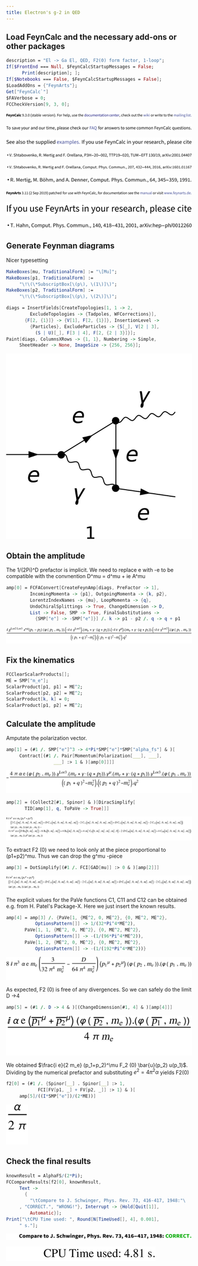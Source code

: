```yaml
---
title: Electron's g-2 in QED
---
```



## Load FeynCalc and the necessary add-ons or other packages

```mathematica
description = "El -> Ga El, QED, F2(0) form factor, 1-loop"; 
If[$FrontEnd === Null, $FeynCalcStartupMessages = False; 
      Print[description]; ]; 
If[$Notebooks === False, $FeynCalcStartupMessages = False]; 
$LoadAddOns = {"FeynArts"}; 
Get["FeynCalc`"]
$FAVerbose = 0; 
FCCheckVersion[9, 3, 0]; 
```

![0qnnh03rto7wq](img/0qnnh03rto7wq.svg)

![02tqcun616cas](img/02tqcun616cas.svg)

![0j973yme4iv1e](img/0j973yme4iv1e.svg)

![1gj07ff4c9vo9](img/1gj07ff4c9vo9.svg)

![0yl3w9146i37j](img/0yl3w9146i37j.svg)

![173evn30flup4](img/173evn30flup4.svg)

![1qo4z5not0lhy](img/1qo4z5not0lhy.svg)

![0liutpchexhmt](img/0liutpchexhmt.svg)

![145baygm4jppw](img/145baygm4jppw.svg)

## Generate Feynman diagrams

Nicer typesetting

```mathematica
MakeBoxes[mu, TraditionalForm] := "\[Mu]"; 
MakeBoxes[p1, TraditionalForm] := 
     "\!\(\*SubscriptBox[\(p\), \(1\)]\)"; 
MakeBoxes[p2, TraditionalForm] := 
     "\!\(\*SubscriptBox[\(p\), \(2\)]\)"; 
```

```mathematica
diags = InsertFields[CreateTopologies[1, 1 -> 2, 
         ExcludeTopologies -> {Tadpoles, WFCorrections}], 
       {F[2, {1}]} -> {V[1], F[2, {1}]}, InsertionLevel -> 
         {Particles}, ExcludeParticles -> {S[_], V[2 | 3], 
           (S | U)[_], F[3 | 4], F[2, {2 | 3}]}]; 
Paint[diags, ColumnsXRows -> {1, 1}, Numbering -> Simple, 
     SheetHeader -> None, ImageSize -> {256, 256}]; 
```

![04h1g9ef17ysa](img/04h1g9ef17ysa.svg)

## Obtain the amplitude

The 1/(2Pi)^D prefactor is implicit. We need to replace e with -e to be compatible
with the convnention D^mu = d^mu + ie A^mu

```mathematica
amp[0] = FCFAConvert[CreateFeynAmp[diags, PreFactor -> 1], 
         IncomingMomenta -> {p1}, OutgoingMomenta -> {k, p2}, 
         LorentzIndexNames -> {mu}, LoopMomenta -> {q}, 
         UndoChiralSplittings -> True, ChangeDimension -> D, 
         List -> False, SMP -> True, FinalSubstitutions -> 
           {SMP["e"] -> -SMP["e"]}] /. k -> p1 - p2 /. q -> q + p1
```

![1xtmgipdb4lha](img/1xtmgipdb4lha.svg)

## Fix the kinematics

```mathematica
FCClearScalarProducts[]; 
ME = SMP["m_e"]; 
ScalarProduct[p1, p1] = ME^2; 
ScalarProduct[p2, p2] = ME^2; 
ScalarProduct[k, k] = 0; 
ScalarProduct[p1, p2] = ME^2; 
```

## Calculate the amplitude

Amputate the polarization vector.

```mathematica
amp[1] = (#1 /. SMP["e"]^3 -> 4*Pi*SMP["e"]*SMP["alpha_fs"] & )[
     Contract[(#1 /. Pair[Momentum[Polarization[___], ___], 
                  ___] :> 1 & )[amp[0]]]]
```

![1veymtkz0l33c](img/1veymtkz0l33c.svg)

```mathematica
amp[2] = (Collect2[#1, Spinor] & )[DiracSimplify[
       TID[amp[1], q, ToPaVe -> True]]]
```

![0mk2tmho9r1oi](img/0mk2tmho9r1oi.svg)

To extract F2 (0) we need to look only at the piece proportional to (p1+p2)^mu. Thus we can drop the g^mu -piece

```mathematica
amp[3] = DotSimplify[(#1 /. FCI[GAD[mu]] :> 0 & )[amp[2]]]
```

![00ctjm5m8o0ex](img/00ctjm5m8o0ex.svg)

The explicit values for the PaVe functions C1, C11 and C12 can be obtained e.g. from H. Patel's Package-X. Here we just insert the known results.

```mathematica
amp[4] = amp[3] /. {PaVe[1, {ME^2, 0, ME^2}, {0, ME^2, ME^2}, 
           OptionsPattern[]] -> 1/(32*Pi^4*ME^2), 
       PaVe[1, 1, {ME^2, 0, ME^2}, {0, ME^2, ME^2}, 
           OptionsPattern[]] -> -(1/(96*Pi^4*ME^2)), 
       PaVe[1, 2, {ME^2, 0, ME^2}, {0, ME^2, ME^2}, 
           OptionsPattern[]] -> -(1/(192*Pi^4*ME^2))}
```

![0gxf6goytnowq](img/0gxf6goytnowq.svg)

As expected, F2 (0) is free of any divergences. So we can safely do the limit D ->4

```mathematica
amp[5] = (#1 /. D -> 4 & )[(ChangeDimension[#1, 4] & )[amp[4]]]
```

![0drd89jvwcbjp](img/0drd89jvwcbjp.svg)

We obtained $\frac{i e}{2 m_e} (p_1+p_2)^\mu F_2 (0) \bar{u}(p_2) u(p_1)$.
Dividing by the numerical prefactor and substituting $e^2 = 4\pi^2 \alpha$ yields F2(0)

```mathematica
f2[0] = (#1 /. {Spinor[__] . Spinor[__] :> 1, 
            FCI[FV[p1, _] + FV[p2, _]] :> 1} & )[
     amp[5]/((I*SMP["e"])/(2*ME))]
```

![0x5yttlk4rexg](img/0x5yttlk4rexg.svg)

## Check the final results

```mathematica
knownResult = AlphaFS/(2*Pi); 
FCCompareResults[f2[0], knownResult, 
     Text -> 
       {
         "\tCompare to J. Schwinger, Phys. Rev. 73, 416-417, 1948:"\
     , "CORRECT.", "WRONG!"}, Interrupt -> {Hold[Quit[1]], 
         Automatic}]; 
Print["\tCPU Time used: ", Round[N[TimeUsed[], 4], 0.001], 
     " s."]; 
```

![11nzba0k844uk](img/11nzba0k844uk.svg)

![12kzeb4ts42yh](img/12kzeb4ts42yh.svg)